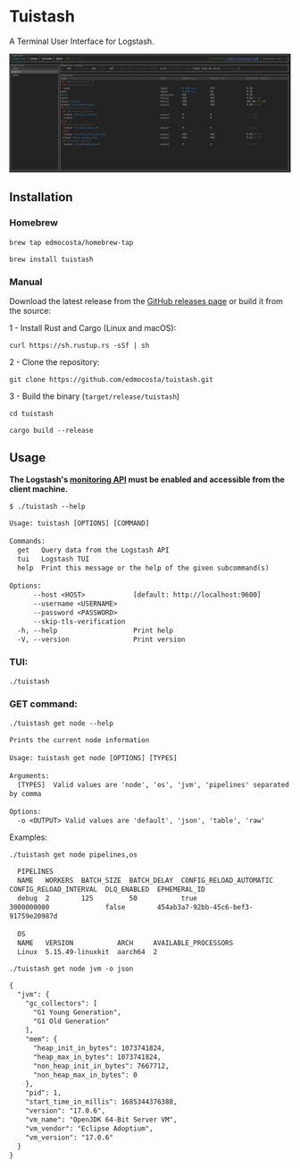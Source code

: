 # Tuistash

A Terminal User Interface for Logstash.

![demo](docs/img/demo.gif)

## Installation

### Homebrew
```shell
brew tap edmocosta/homebrew-tap
```

```shell
brew install tuistash
```

### Manual 
Download the latest release from the [GitHub releases page](https://github.com/edmocosta/tuistash/releases) or build it from the source:

1 - Install Rust and Cargo (Linux and macOS):
```shell
curl https://sh.rustup.rs -sSf | sh
```

2 - Clone the repository:
```shell
git clone https://github.com/edmocosta/tuistash.git
```

3 - Build the binary (`target/release/tuistash`)
```shell
cd tuistash
```

```shell
cargo build --release
```

## Usage

**The Logstash's [monitoring API](https://www.elastic.co/guide/en/logstash/current/monitoring-logstash.html) must be enabled
and accessible from the client machine.**

```shell
$ ./tuistash --help
```

```shell
Usage: tuistash [OPTIONS] [COMMAND]

Commands:
  get   Query data from the Logstash API
  tui   Logstash TUI
  help  Print this message or the help of the given subcommand(s)

Options:
      --host <HOST>            [default: http://localhost:9600]
      --username <USERNAME>    
      --password <PASSWORD>    
      --skip-tls-verification  
  -h, --help                   Print help
  -V, --version                Print version

```

### TUI:

```shell
./tuistash
```

### GET command:

```shell
./tuistash get node --help
```

```shell
Prints the current node information

Usage: tuistash get node [OPTIONS] [TYPES]

Arguments:
  [TYPES]  Valid values are 'node', 'os', 'jvm', 'pipelines' separated by comma

Options:
  -o <OUTPUT> Valid values are 'default', 'json', 'table', 'raw'
```

Examples:

```shell
./tuistash get node pipelines,os
```

```shell
  PIPELINES                                                                                                                                    
  NAME   WORKERS  BATCH_SIZE  BATCH_DELAY  CONFIG_RELOAD_AUTOMATIC  CONFIG_RELOAD_INTERVAL  DLQ_ENABLED  EPHEMERAL_ID                          
  debug  2        125         50           true                     3000000000              false        454ab3a7-92bb-45c6-bef3-91759e20987d  
  
  OS                                                                                                                                           
  NAME   VERSION           ARCH     AVAILABLE_PROCESSORS                                                                                       
  Linux  5.15.49-linuxkit  aarch64  2    
```

```shell
./tuistash get node jvm -o json
```

```shell
{
  "jvm": {
    "gc_collectors": [
      "G1 Young Generation",
      "G1 Old Generation"
    ],
    "mem": {
      "heap_init_in_bytes": 1073741824,
      "heap_max_in_bytes": 1073741824,
      "non_heap_init_in_bytes": 7667712,
      "non_heap_max_in_bytes": 0
    },
    "pid": 1,
    "start_time_in_millis": 1685344376388,
    "version": "17.0.6",
    "vm_name": "OpenJDK 64-Bit Server VM",
    "vm_vendor": "Eclipse Adoptium",
    "vm_version": "17.0.6"
  }
}
```
